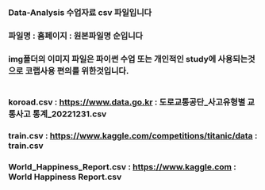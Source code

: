 ### Data-Analysis 수업자료 csv 파일입니다
### 파일명 : 홈페이지 : 원본파일명 순입니다
### img폴더의 이미지 파일은 파이썬 수업 또는 개인적인 study에 사용되는것으로 코랩사용 편의를 위한것입니다.
#
### koroad.csv : https://www.data.go.kr : 도로교통공단_사고유형별 교통사고 통계_20221231.csv
### train.csv : https://www.kaggle.com/competitions/titanic/data : train.csv
### World_Happiness_Report.csv : https://www.kaggle.com : World Happiness Report.csv
# 
